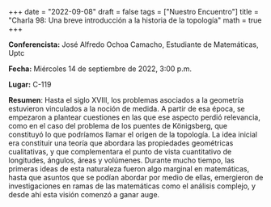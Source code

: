 +++
date  = "2022-09-08"
draft = false
tags  = ["Nuestro Encuentro"]
title = "Charla 98: Una breve introducción a la historia de la topología"
math  = true
+++

**Conferencista:** José Alfredo Ochoa Camacho, Estudiante de Matemáticas, Uptc

**Fecha:** Miércoles 14 de septiembre de 2022, 3:00 p.m.

**Lugar:** C-119 

**Resumen**: Hasta el siglo XVIII, los problemas asociados a la geometría estuvieron vinculados a la noción de medida. A partir de esa época, se empezaron a plantear cuestiones en las que ese aspecto perdió relevancia, como en el caso del problema de los puentes de Königsberg, que constituyó lo que podríamos llamar el origen de la topología. La idea inicial era constituir una teoría que abordara las propiedades geométricas cualitativas, y que complementara el punto de vista cuantitativo de longitudes, ángulos, áreas y volúmenes. Durante mucho tiempo, las primeras ideas de esta naturaleza fueron algo marginal en matemáticas, hasta que asuntos que se podían abordar por medio de ellas, emergieron de investigaciones en ramas de las matemáticas como el análisis complejo, y desde ahí esta visión comenzó a ganar auge. 
